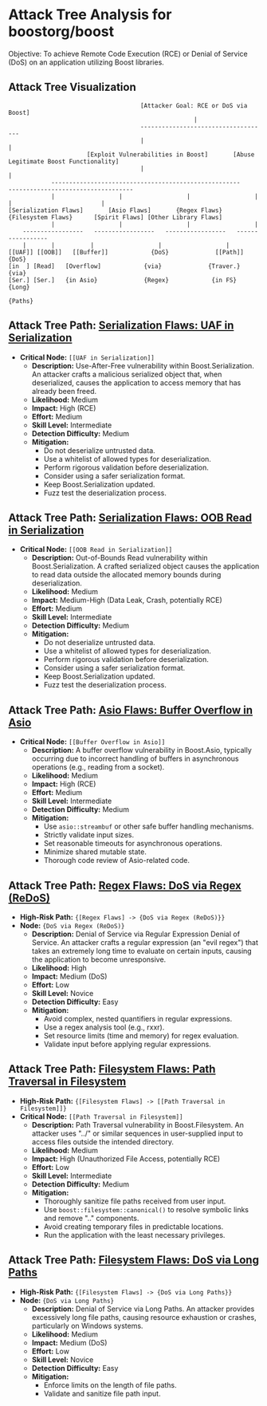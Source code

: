 # Attack Tree Analysis for boostorg/boost

Objective: To achieve Remote Code Execution (RCE) or Denial of Service (DoS) on an application utilizing Boost libraries.

## Attack Tree Visualization

```
                                     [Attacker Goal: RCE or DoS via Boost]
                                                    |
                                     ------------------------------------
                                     |                                  |
                      [Exploit Vulnerabilities in Boost]       [Abuse Legitimate Boost Functionality]
                                     |                                  |
            -----------------------------------------------------      -----------------------------------
            |                  |                  |                  |      |                         |
[Serialization Flaws]       [Asio Flaws]       {Regex Flaws}    {Filesystem Flaws}      [Spirit Flaws] [Other Library Flaws]
            |                  |                  |                  |
    -----------------   -----------------   -----------------   -----------------
    |       |          |                  |                  |
[[UAF]] [[OOB]]   [[Buffer]]            {DoS}             [[Path]]        {DoS}
[in  ] [Read]   [Overflow]            {via}             {Traver.}       {via}
[Ser.] [Ser.]   {in Asio}             {Regex}            {in FS}         {Long}
                                                                        {Paths}
```

## Attack Tree Path: [Serialization Flaws: UAF in Serialization](./attack_tree_paths/serialization_flaws_uaf_in_serialization.md)

*   **Critical Node:** `[[UAF in Serialization]]`
    *   **Description:** Use-After-Free vulnerability within Boost.Serialization. An attacker crafts a malicious serialized object that, when deserialized, causes the application to access memory that has already been freed.
    *   **Likelihood:** Medium
    *   **Impact:** High (RCE)
    *   **Effort:** Medium
    *   **Skill Level:** Intermediate
    *   **Detection Difficulty:** Medium
    *   **Mitigation:**
        *   Do not deserialize untrusted data.
        *   Use a whitelist of allowed types for deserialization.
        *   Perform rigorous validation before deserialization.
        *   Consider using a safer serialization format.
        *   Keep Boost.Serialization updated.
        *   Fuzz test the deserialization process.

## Attack Tree Path: [Serialization Flaws: OOB Read in Serialization](./attack_tree_paths/serialization_flaws_oob_read_in_serialization.md)

*   **Critical Node:** `[[OOB Read in Serialization]]`
    *   **Description:** Out-of-Bounds Read vulnerability within Boost.Serialization. A crafted serialized object causes the application to read data outside the allocated memory bounds during deserialization.
    *   **Likelihood:** Medium
    *   **Impact:** Medium-High (Data Leak, Crash, potentially RCE)
    *   **Effort:** Medium
    *   **Skill Level:** Intermediate
    *   **Detection Difficulty:** Medium
    *   **Mitigation:**
        *   Do not deserialize untrusted data.
        *   Use a whitelist of allowed types for deserialization.
        *   Perform rigorous validation before deserialization.
        *   Consider using a safer serialization format.
        *   Keep Boost.Serialization updated.
        *   Fuzz test the deserialization process.

## Attack Tree Path: [Asio Flaws: Buffer Overflow in Asio](./attack_tree_paths/asio_flaws_buffer_overflow_in_asio.md)

*   **Critical Node:** `[[Buffer Overflow in Asio]]`
    *   **Description:** A buffer overflow vulnerability in Boost.Asio, typically occurring due to incorrect handling of buffers in asynchronous operations (e.g., reading from a socket).
    *   **Likelihood:** Medium
    *   **Impact:** High (RCE)
    *   **Effort:** Medium
    *   **Skill Level:** Intermediate
    *   **Detection Difficulty:** Medium
    *   **Mitigation:**
        *   Use `asio::streambuf` or other safe buffer handling mechanisms.
        *   Strictly validate input sizes.
        *   Set reasonable timeouts for asynchronous operations.
        *   Minimize shared mutable state.
        *   Thorough code review of Asio-related code.

## Attack Tree Path: [Regex Flaws: DoS via Regex (ReDoS)](./attack_tree_paths/regex_flaws_dos_via_regex__redos_.md)

*   **High-Risk Path:** `{[Regex Flaws] -> {DoS via Regex (ReDoS)}}`
*   **Node:** `{DoS via Regex (ReDoS)}`
    *   **Description:** Denial of Service via Regular Expression Denial of Service. An attacker crafts a regular expression (an "evil regex") that takes an extremely long time to evaluate on certain inputs, causing the application to become unresponsive.
    *   **Likelihood:** High
    *   **Impact:** Medium (DoS)
    *   **Effort:** Low
    *   **Skill Level:** Novice
    *   **Detection Difficulty:** Easy
    *   **Mitigation:**
        *   Avoid complex, nested quantifiers in regular expressions.
        *   Use a regex analysis tool (e.g., rxxr).
        *   Set resource limits (time and memory) for regex evaluation.
        *   Validate input before applying regular expressions.

## Attack Tree Path: [Filesystem Flaws: Path Traversal in Filesystem](./attack_tree_paths/filesystem_flaws_path_traversal_in_filesystem.md)

*   **High-Risk Path:** `{[Filesystem Flaws] -> [[Path Traversal in Filesystem]]}`
*   **Critical Node:** `[[Path Traversal in Filesystem]]`
    *   **Description:** Path Traversal vulnerability in Boost.Filesystem. An attacker uses "../" or similar sequences in user-supplied input to access files outside the intended directory.
    *   **Likelihood:** Medium
    *   **Impact:** High (Unauthorized File Access, potentially RCE)
    *   **Effort:** Low
    *   **Skill Level:** Intermediate
    *   **Detection Difficulty:** Medium
    *   **Mitigation:**
        *   Thoroughly sanitize file paths received from user input.
        *   Use `boost::filesystem::canonical()` to resolve symbolic links and remove ".." components.
        *   Avoid creating temporary files in predictable locations.
        *   Run the application with the least necessary privileges.

## Attack Tree Path: [Filesystem Flaws: DoS via Long Paths](./attack_tree_paths/filesystem_flaws_dos_via_long_paths.md)

*   **High-Risk Path:** `{[Filesystem Flaws] -> {DoS via Long Paths}}`
*   **Node:** `{DoS via Long Paths}`
    *   **Description:** Denial of Service via Long Paths. An attacker provides excessively long file paths, causing resource exhaustion or crashes, particularly on Windows systems.
    *   **Likelihood:** Medium
    *   **Impact:** Medium (DoS)
    *   **Effort:** Low
    *   **Skill Level:** Novice
    *   **Detection Difficulty:** Easy
    *   **Mitigation:**
        *   Enforce limits on the length of file paths.
        *   Validate and sanitize file path input.

